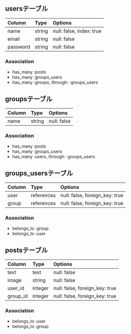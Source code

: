 ## usersテーブル

| Column  	| Type    | Options     |
| :-------	| :------ | :---------- |
| name	 	  | string  | null: false, index: true |
| email   	| string  | null: false |
| password  | string  | null: false |
### Association
- has_many :posts
- has_many :groups_users
- has_many :groups, through: :groups_users


## groupsテーブル

| Column  	| Type    | Options     |
| :-------	| :------ | :---------- |
| name      | string  | null: false |


### Association
- has_many :posts
- has_many :groups_users
- has_many :users, through: :groups_users

## groups_usersテーブル

| Column   | Type    | Options                        |
| :------- | :------ | :----------------------------- |
| user  | references | null: false, foreign_key: true |
| group | references | null: false, foreign_key: true |

### Association

- belongs_to :group
- belongs_to :user


## postsテーブル

| Column  	| Type    | Options     |
| :-------	| :------ | :---------- |
| text		| text    | null: false|
| image		| string  | null: false |
| user_id	| integer | null: false, foreign_key: true |
| group_id	| integer | null: false, foreign_key: true |

### Association
- belongs_to :user
- belongs_to :group

